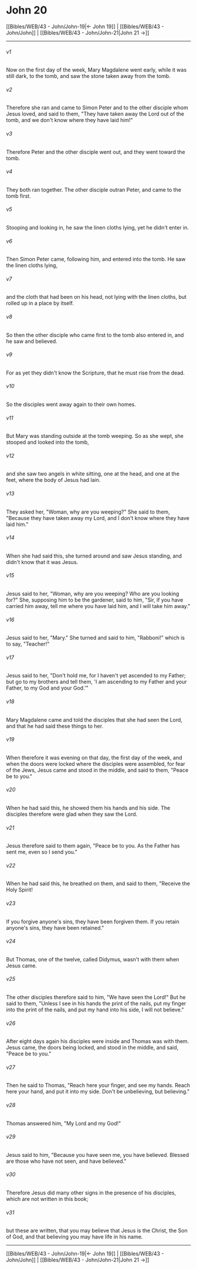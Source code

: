 # John 20

[[Bibles/WEB/43 - John/John-19|← John 19]] | [[Bibles/WEB/43 - John/John]] | [[Bibles/WEB/43 - John/John-21|John 21 →]]
***



###### v1 
Now on the first day of the week, Mary Magdalene went early, while it was still dark, to the tomb, and saw the stone taken away from the tomb. 

###### v2 
Therefore she ran and came to Simon Peter and to the other disciple whom Jesus loved, and said to them, "They have taken away the Lord out of the tomb, and we don't know where they have laid him!" 

###### v3 
Therefore Peter and the other disciple went out, and they went toward the tomb. 

###### v4 
They both ran together. The other disciple outran Peter, and came to the tomb first. 

###### v5 
Stooping and looking in, he saw the linen cloths lying, yet he didn't enter in. 

###### v6 
Then Simon Peter came, following him, and entered into the tomb. He saw the linen cloths lying, 

###### v7 
and the cloth that had been on his head, not lying with the linen cloths, but rolled up in a place by itself. 

###### v8 
So then the other disciple who came first to the tomb also entered in, and he saw and believed. 

###### v9 
For as yet they didn't know the Scripture, that he must rise from the dead. 

###### v10 
So the disciples went away again to their own homes. 

###### v11 
But Mary was standing outside at the tomb weeping. So as she wept, she stooped and looked into the tomb, 

###### v12 
and she saw two angels in white sitting, one at the head, and one at the feet, where the body of Jesus had lain. 

###### v13 
They asked her, "Woman, why are you weeping?" She said to them, "Because they have taken away my Lord, and I don't know where they have laid him." 

###### v14 
When she had said this, she turned around and saw Jesus standing, and didn't know that it was Jesus. 

###### v15 
Jesus said to her, "Woman, why are you weeping? Who are you looking for?" She, supposing him to be the gardener, said to him, "Sir, if you have carried him away, tell me where you have laid him, and I will take him away." 

###### v16 
Jesus said to her, "Mary." She turned and said to him, "Rabboni!" which is to say, "Teacher!" 

###### v17 
Jesus said to her, "Don't hold me, for I haven't yet ascended to my Father; but go to my brothers and tell them, 'I am ascending to my Father and your Father, to my God and your God.'" 

###### v18 
Mary Magdalene came and told the disciples that she had seen the Lord, and that he had said these things to her. 

###### v19 
When therefore it was evening on that day, the first day of the week, and when the doors were locked where the disciples were assembled, for fear of the Jews, Jesus came and stood in the middle, and said to them, "Peace be to you." 

###### v20 
When he had said this, he showed them his hands and his side. The disciples therefore were glad when they saw the Lord. 

###### v21 
Jesus therefore said to them again, "Peace be to you. As the Father has sent me, even so I send you." 

###### v22 
When he had said this, he breathed on them, and said to them, "Receive the Holy Spirit! 

###### v23 
If you forgive anyone's sins, they have been forgiven them. If you retain anyone's sins, they have been retained." 

###### v24 
But Thomas, one of the twelve, called Didymus, wasn't with them when Jesus came. 

###### v25 
The other disciples therefore said to him, "We have seen the Lord!" But he said to them, "Unless I see in his hands the print of the nails, put my finger into the print of the nails, and put my hand into his side, I will not believe." 

###### v26 
After eight days again his disciples were inside and Thomas was with them. Jesus came, the doors being locked, and stood in the middle, and said, "Peace be to you." 

###### v27 
Then he said to Thomas, "Reach here your finger, and see my hands. Reach here your hand, and put it into my side. Don't be unbelieving, but believing." 

###### v28 
Thomas answered him, "My Lord and my God!" 

###### v29 
Jesus said to him, "Because you have seen me, you have believed. Blessed are those who have not seen, and have believed." 

###### v30 
Therefore Jesus did many other signs in the presence of his disciples, which are not written in this book; 

###### v31 
but these are written, that you may believe that Jesus is the Christ, the Son of God, and that believing you may have life in his name.

***
[[Bibles/WEB/43 - John/John-19|← John 19]] | [[Bibles/WEB/43 - John/John]] | [[Bibles/WEB/43 - John/John-21|John 21 →]]
